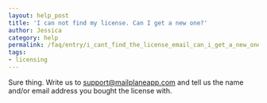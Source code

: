 ```yaml
---
layout: help_post
title: 'I can not find my license. Can I get a new one?'
author: Jessica
category: help
permalink: /faq/entry/i_cant_find_the_license_email_can_i_get_a_new_one/index.html
tags:
- licensing
---
```


Sure thing. Write us to [support@mailplaneapp.com](mailto:support@mailplaneapp.com) and tell us the name and/or email address you bought the license with.
